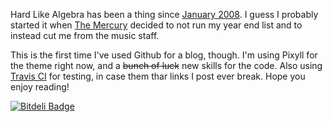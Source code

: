 Hard Like Algebra has been a thing since [January 2008](http://hardlikealgebra.wordpress.com).  I guess I probably started it when [The Mercury](http://portlandmercury.com) decided to not run my year end list and to instead cut me from the music staff.

This is the first time I've used Github for a blog, though. I'm using Pixyll for the theme right now, and a ~~bunch of luck~~ new skills for the code. Also using [Travis CI](https://travis-ci.org/) for testing, in case them thar links I post ever break. Hope you enjoy reading!


[![Bitdeli Badge](https://d2weczhvl823v0.cloudfront.net/jwithington/jwithington.github.io/trend.png)](https://bitdeli.com/free "Bitdeli Badge")

